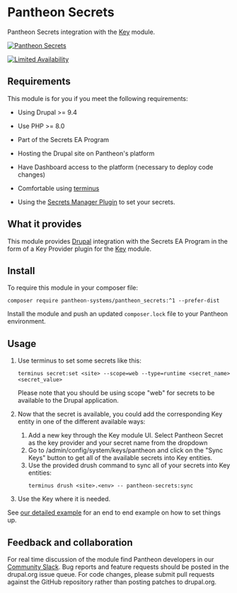 # Pantheon Secrets

Pantheon Secrets integration with the [Key](https://drupal.org/project/key) module.

[![Pantheon Secrets](https://github.com/pantheon-systems/pantheon_secrets/actions/workflows/ci.yml/badge.svg?branch=1.x)](https://github.com/pantheon-systems/pantheon_secrets/actions/workflows/ci.yml)

[![Limited Availability](https://img.shields.io/badge/Pantheon-Limited_Availability-yellow?logo=pantheon&color=FFDC28)](https://pantheon.io/docs/oss-support-levels#limited-availability)

## Requirements

This module is for you if you meet the following requirements:

* Using Drupal >= 9.4

* Use PHP >= 8.0

* Part of the Secrets EA Program

* Hosting the Drupal site on Pantheon's platform

* Have Dashboard access to the platform (necessary to deploy code changes)

* Comfortable using [terminus](https://pantheon.io/docs/terminus)

* Using the [Secrets Manager Plugin](https://github.com/pantheon-systems/terminus-secrets-manager-plugin) to set your secrets.


## What it provides

This module provides [Drupal](https://drupal.org) integration with the Secrets EA Program in the form of a Key Provider plugin for the [Key](https://drupal.org/project/key) module.

## Install

To require this module in your composer file:

```
composer require pantheon-systems/pantheon_secrets:^1 --prefer-dist
```

Install the module and push an updated `composer.lock` file to your Pantheon environment.

## Usage

1) Use terminus to set some secrets like this:

    ```
    terminus secret:set <site> --scope=web --type=runtime <secret_name> <secret_value>
    ```
    Please note that you should be using scope "web" for secrets to be available to the Drupal application.

1) Now that the secret is available, you could add the corresponding Key entity in one of the different available ways:
 
    1) Add a new key through the Key module UI. Select Pantheon Secret as the key provider and your secret name from the dropdown
    1) Go to /admin/config/system/keys/pantheon and click on the "Sync Keys" button to get all of the available secrets into Key entities.
    1) Use the provided drush command to sync all of your secrets into Key entities:
        ```
        terminus drush <site>.<env> -- pantheon-secrets:sync
        ```
1) Use the Key where it is needed.

See [our detailed example](docs/example.md) for an end to end example on how to set things up.

## Feedback and collaboration

For real time discussion of the module find Pantheon developers in our [Community Slack](https://docs.pantheon.io/pantheon-community). Bug reports and feature requests should be posted in the drupal.org issue queue. For code changes, please submit pull requests against the GitHub repository rather than posting patches to drupal.org.